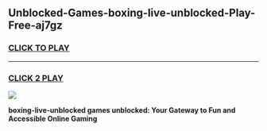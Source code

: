 
## Unblocked-Games-boxing-live-unblocked-Play-Free-aj7gz
<h3>
<a href="https://premium76.site?title=boxing-live-unblocked&ref=20M">CLICK TO PLAY</a></h3>
<hr>

<h3>
<a href="https://premium76.site?title=boxing-live-unblocked&ref=20M">CLICK 2 PLAY</a>
  
</h3>

<a href="https://premium76.site?title=boxing-live-unblocked&ref=19M"><img src="https://clearcache.store/games.png"></a>


**boxing-live-unblocked games unblocked: Your Gateway to Fun and Accessible Online Gaming**
